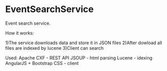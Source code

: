 # EventSearchService

Event search service. 

How it works:

1)The service downloads data and store it in  JSON files
2)After dowload all files are indexed by lucene
3)Client can search 

Used: 
Apache CXF - REST API
JSOUP - html parsing
Lucene - idexing
AngularJS + Bootstrap CSS - client

